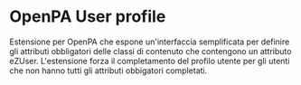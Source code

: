 # OpenPA User profile
Estensione per OpenPA che espone un'interfaccia semplificata per definire gli attributi obbligatori delle classi di contenuto che contengono un attributo eZUser.
L'estensione forza il completamento del profilo utente per gli utenti che non hanno tutti gli attributi obbigatori completati.
